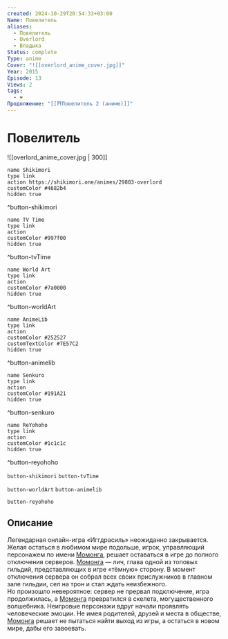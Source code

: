 ```yaml
---
created: 2024-10-29T20:54:33+03:00
Name: Повелитель
aliases:
  - Повелитель
  - Overlord
  - Владыка
Status: complete
Type: anime
Cover: "![[overlord_anime_cover.jpg]]"
Year: 2015
Episode: 13
Views: 2
tags:
  - ❤
Продолжение: "[[⛩️Повелитель 2 (аниме)]]"
---
```


# Повелитель

![[overlord_anime_cover.jpg | 300]]

```button
name Shikimori
type link
action https://shikimori.one/animes/29803-overlord
customColor #4682b4
hidden true
```
^button-shikimori

```button
name TV Time
type link
action 
customColor #997f00
hidden true
```
^button-tvTime

```button
name World Art
type link
action 
customColor #7a0000
hidden true
```
^button-worldArt

```button
name AnimeLib
type link
action 
customColor #252527
customTextColor #7E57C2
hidden true
```
^button-animelib

```button
name Senkuro
type link
action 
customColor #191A21
hidden true
```
^button-senkuro

```button
name ReYohoho
type link
action 
customColor #1c1c1c
hidden true
```
^button-reyohoho



`button-shikimori` `button-tvTime`

`button-worldArt` `button-animelib`

`button-reyohoho`

## Описание

Легендарная онлайн-игра «Иггдрасиль» неожиданно закрывается. Желая остаться в любимом мире подольше, игрок, управляющий персонажем по имени [Момонга](https://shikimori.one/characters/116281-momonga), решает оставаться в игре до полного отключения серверов. [Момонга](https://shikimori.one/characters/116281-momonga) — лич, глава одной из топовых гильдий, представляющих в игре «тёмную» сторону. В момент отключения сервера он собрал всех своих прислужников в главном зале гильдии, сел на трон и стал ждать неизбежного.  
Но произошло невероятное: сервер не прервал подключение, игра продолжилась, а [Момонга](https://shikimori.one/characters/116281-momonga) превратился в скелета, могущественного волшебника. Неигровые персонажи вдруг начали проявлять человеческие эмоции. Не имея родителей, друзей и места в обществе, [Момонга](https://shikimori.one/characters/116281-momonga) решает не пытаться найти выход из игры, а остаться в новом мире, дабы его завоевать.
